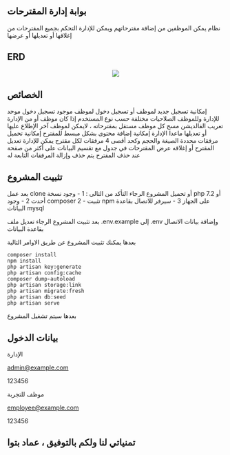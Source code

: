 

## بوابة إدارة المقترحات

نظام يمكن الموظفين من إضافة مقترحاتهم
ويمكن للإدارة التحكم بجميع المقترحات من إغلاقها أو تعديلها أو عرضها

## ERD

<p align="center"><img src ="https://www.up-00.com/i/00188/36vmt8jzwt0e.png"></p>

## الخصائص
إمكانية تسجيل جديد لموظف أو تسجيل دخول لموظف موجود
تسجيل دخول موحد للإدارة وللموظف
الصلاحيات مختلفة حسب نوع المستخدم إذا كان موظف أو من الإدارة
تعريب الفالديشن مسج
كل موظف مستقل بمقترحاته ، لايمكن لموظف آخر الإطلاع عليها أو تعديلها ماعدا الإدارة
إمكانية إضافة محتوى بشكل مبسط للمقترح
إمكانية تحميل مرفقات محددة الصيغة والحجم وكحد أقصى 4 مرفقات لكل مقترح
يمكن للإدارة تعديل المقترح أو إغلاقه
عرض المقترحات في جدول مع  تقسيم البيانات على أكثر من صفحة
عند حذف المقترح يتم حذف وإزالة المرفقات التابعة له

## تثبيت المشروع

بعد عمل clone أو تحميل المشروع الرجاء التأكد من التالي : 
 1 - وجود نسخة php 7.2 أو أحدث
 2 - وجود composer
 2 - تثبيت npm على الجهاز
 3 - سيرفر للاتصال بقاعدة البيانات mysql

بعد تثبيت المشروع الرجاء تعديل ملف
.env.example 
إلى
.env
وإضافة بيانات الاتصال بقاعدة البيانات

بعدها يمكنك تثبيت المشروع عن طريق الاوامر التالية

```
composer install
npm install
php artisan key:generate
php artisan config:cache 
composer dump-autoload
php artisan storage:link
php artisan migrate:fresh
php artisan db:seed
php artisan serve
```
بعدها سيتم تشغيل المشروع 

## بيانات الدخول

الإدارة

admin@example.com

123456

موظف للتجربة

employee@example.com

123456

## تمنياتي لنا ولكم بالتوفيق ، عماد بتوا
